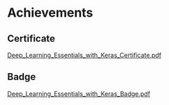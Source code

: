 

# Achievements
## Certificate
[Deep_Learning_Essentials_with_Keras_Certificate.pdf](https://prod-files-secure.s3.us-west-2.amazonaws.com/03e82b26-cccb-4906-bb56-adabcbdc0655/f5cf1405-8a02-49a4-beb6-3d50b033ba6e/Deep_Learning_Essentials_with_Keras_Certificate.pdf?X-Amz-Algorithm=AWS4-HMAC-SHA256&X-Amz-Content-Sha256=UNSIGNED-PAYLOAD&X-Amz-Credential=ASIAZI2LB466W4ZF7LU5%2F20250202%2Fus-west-2%2Fs3%2Faws4_request&X-Amz-Date=20250202T011146Z&X-Amz-Expires=3600&X-Amz-Security-Token=IQoJb3JpZ2luX2VjENj%2F%2F%2F%2F%2F%2F%2F%2F%2F%2FwEaCXVzLXdlc3QtMiJHMEUCICKSER8XYUGwAgrdHiCfek0FV8mMpP4NNfHrcdQIvJeeAiEA%2FwYJox%2Bqff5rVb3jcAx7GhTIqitYmLaXg5lg6ReQ7oMqiAQI4f%2F%2F%2F%2F%2F%2F%2F%2F%2F%2FARAAGgw2Mzc0MjMxODM4MDUiDCANoA%2FLKsgf3vmIvCrcA%2Bi208Xm5iNXErAjIJnnK0quhQeRDlLSRvnFVjYoZQ%2FXONs%2Bljbk9UP5IdFMx2%2F3N2OGuHL2Y2aBRN6SWfp3EchsFpNXvK%2BmNc0Csj%2BczBN6McV%2F33Rp%2Fa9qTrQGy87FZbA0Alm800uZHBkZ4f5Sike%2BsxYN%2FVVUL2IYehfdbEXYwedq%2BWFcf52Zr2YrPFYZ91Aoyq00laOK8h5DdNd3jenDwk6G9VvqJkXwdaGTgFGyrkXGj5XuaTUpjQrQIZHoehQ9ykVDsM2wnCL3uNMYbwhnByh3pZaELv8t%2BOZGkczjUuDBNDwuhu9ZUMLYSqYsCIBxA%2FHhvteLAskaK0gZEdKxgFaI6cwE81CDLJnc8fKVrCoqMSiyj3U%2BhgojJj5dGQFi4seTMHOlqKxo6szSDPG1fERjehvzyQTW4Vrwsv8KvYY0h0zBKeBh9LGuHdp1oe%2FJyUV5Nnum0WJaMp8weoRYhZUyBodSRosv08qhLDqC%2BAbgEgRQN%2BED8jjJx%2F9PkziSG9gOOJ9hwGy9cWH44sgPrgaKYEqoFIQbCys5ZBIRJAHTNM2rwj0SO5IjiZHKP88Fv7BO2UMmtfqniZ9BzuV8zoR73slX3zlFjbDiWogSvL5LIodKZkE9QINQMM7x%2BrwGOqUBG3vfZ50OAnlgirAszyeiiylM1e6KqXagH1KKJIbmv0WzpuI9ylWhkqGe3IfeDeORDOybXlhZKDVm0XH2j6JW4PqjGk6eNyfUE6LZ2%2BiMGEbbPjdb3QRqV%2BbiXP%2FD8MwSIBeNTFzOei%2BttTiusINESS8E6ez5meZ9zrQkPJ%2BFmFn9GRxNDCVP9R%2BBS0yj50Z3CGReNDZ5NOPYoDuB57nIr88gWq6D&X-Amz-Signature=6f031bcfa1d42f467c68d29c863ae5845cd7e70391e1850a8ac14a5df7f52d86&X-Amz-SignedHeaders=host&x-id=GetObject)
## Badge
[Deep_Learning_Essentials_with_Keras_Badge.pdf](https://prod-files-secure.s3.us-west-2.amazonaws.com/03e82b26-cccb-4906-bb56-adabcbdc0655/5c209097-6d96-477f-a031-edc11aa6225f/Deep_Learning_Essentials_with_Keras_Badge.pdf?X-Amz-Algorithm=AWS4-HMAC-SHA256&X-Amz-Content-Sha256=UNSIGNED-PAYLOAD&X-Amz-Credential=ASIAZI2LB466W4ZF7LU5%2F20250202%2Fus-west-2%2Fs3%2Faws4_request&X-Amz-Date=20250202T011146Z&X-Amz-Expires=3600&X-Amz-Security-Token=IQoJb3JpZ2luX2VjENj%2F%2F%2F%2F%2F%2F%2F%2F%2F%2FwEaCXVzLXdlc3QtMiJHMEUCICKSER8XYUGwAgrdHiCfek0FV8mMpP4NNfHrcdQIvJeeAiEA%2FwYJox%2Bqff5rVb3jcAx7GhTIqitYmLaXg5lg6ReQ7oMqiAQI4f%2F%2F%2F%2F%2F%2F%2F%2F%2F%2FARAAGgw2Mzc0MjMxODM4MDUiDCANoA%2FLKsgf3vmIvCrcA%2Bi208Xm5iNXErAjIJnnK0quhQeRDlLSRvnFVjYoZQ%2FXONs%2Bljbk9UP5IdFMx2%2F3N2OGuHL2Y2aBRN6SWfp3EchsFpNXvK%2BmNc0Csj%2BczBN6McV%2F33Rp%2Fa9qTrQGy87FZbA0Alm800uZHBkZ4f5Sike%2BsxYN%2FVVUL2IYehfdbEXYwedq%2BWFcf52Zr2YrPFYZ91Aoyq00laOK8h5DdNd3jenDwk6G9VvqJkXwdaGTgFGyrkXGj5XuaTUpjQrQIZHoehQ9ykVDsM2wnCL3uNMYbwhnByh3pZaELv8t%2BOZGkczjUuDBNDwuhu9ZUMLYSqYsCIBxA%2FHhvteLAskaK0gZEdKxgFaI6cwE81CDLJnc8fKVrCoqMSiyj3U%2BhgojJj5dGQFi4seTMHOlqKxo6szSDPG1fERjehvzyQTW4Vrwsv8KvYY0h0zBKeBh9LGuHdp1oe%2FJyUV5Nnum0WJaMp8weoRYhZUyBodSRosv08qhLDqC%2BAbgEgRQN%2BED8jjJx%2F9PkziSG9gOOJ9hwGy9cWH44sgPrgaKYEqoFIQbCys5ZBIRJAHTNM2rwj0SO5IjiZHKP88Fv7BO2UMmtfqniZ9BzuV8zoR73slX3zlFjbDiWogSvL5LIodKZkE9QINQMM7x%2BrwGOqUBG3vfZ50OAnlgirAszyeiiylM1e6KqXagH1KKJIbmv0WzpuI9ylWhkqGe3IfeDeORDOybXlhZKDVm0XH2j6JW4PqjGk6eNyfUE6LZ2%2BiMGEbbPjdb3QRqV%2BbiXP%2FD8MwSIBeNTFzOei%2BttTiusINESS8E6ez5meZ9zrQkPJ%2BFmFn9GRxNDCVP9R%2BBS0yj50Z3CGReNDZ5NOPYoDuB57nIr88gWq6D&X-Amz-Signature=2226650d51da6ec73ac34251617eb822dc718544e3e7387b768efd61511923c8&X-Amz-SignedHeaders=host&x-id=GetObject)
